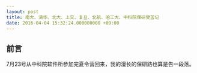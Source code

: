 ```yaml
---
layout: post
title: 南大、清华、北大、上交、复旦、北航、哈工大、中科院保研受苦记
date: 2016-04-04 15:32:24.000000000 +09:00
---
```


## 前言

7月23号从中科院软件所参加完夏令营回来，我的漫长的保研路也算是告一段落。